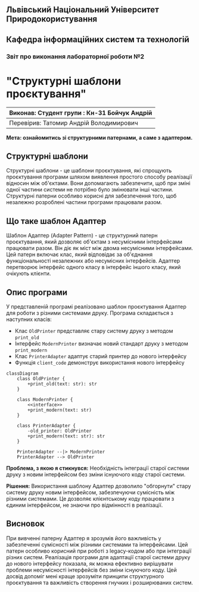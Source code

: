 ## Львівський Національний Університет Природокористування
## Кафедра інформаційних систем та технологій



### Звіт про виконання лабораторної роботи №2
# "Структурні шаблони проєктування"

| Виконав: Студент групи : Кн-31 Бойчук Андрій |
|-----------------------------------------------|
| Перевірив: Татомир Андрій Володимирович       |


**Мета: ознайомитись зі структурними патернами, а саме з адаптером.**

## Структурні шаблони

Структурні шаблони - це шаблони проєктування, які спрощують проєктування програми шляхом виявлення простого способу реалізації відносин між об'єктами. Вони допомагають забезпечити, щоб при зміні одної частини системи не потрібно було змінювати інші частини. Структурні патерни особливо корисні для забезпечення того, щоб незалежно розроблені частини програми працювали разом.

## Що таке шаблон Адаптер

Шаблон Адаптер (Adapter Pattern) - це структурний патерн проєктування, який дозволяє об'єктам з несумісними інтерфейсами працювати разом. Він діє як міст між двома несумісними інтерфейсами. Цей патерн включає клас, який відповідає за об'єднання функціональності незалежних або несумісних інтерфейсів. Адаптер перетворює інтерфейс одного класу в інтерфейс іншого класу, який очікують клієнти.

## Опис програми

У представленій програмі реалізовано шаблон проєктування Адаптер для роботи з різними системами друку. Програма складається з наступних класів:

- Клас `OldPrinter` представляє стару систему друку з методом `print_old`
- Інтерфейс `ModernPrinter` визначає новий стандарт друку з методом `print_modern`
- Клас `PrinterAdapter` адаптує старий принтер до нового інтерфейсу
- Функція `client_code` демонструє використання нового інтерфейсу

```mermaid
classDiagram
    class OldPrinter {
        +print_old(text: str): str
    }

    class ModernPrinter {
        <<interface>>
        +print_modern(text: str)
    }

    class PrinterAdapter {
        -old_printer: OldPrinter
        +print_modern(text: str): str
    }

    PrinterAdapter --|> ModernPrinter
    PrinterAdapter --> OldPrinter
```

**Проблема, з якою я стикнувся:** 
Необхідність інтеграції старої системи друку з новим інтерфейсом без зміни існуючого коду старої системи.

**Рішення:** 
Використання шаблону Адаптер дозволило "обгорнути" стару систему друку новим інтерфейсом, забезпечуючи сумісність між різними системами. Це дозволяє клієнтському коду працювати з єдиним інтерфейсом, не знаючи про відмінності в реалізації.

## Висновок

При вивченні патерну Адаптер я зрозумів його важливість у забезпеченні сумісності між різними системами та інтерфейсами. Цей патерн особливо корисний при роботі з legacy-кодом або при інтеграції різних систем. Реалізація програми для адаптації старої системи друку до нового інтерфейсу показала, як можна ефективно вирішувати проблеми несумісності інтерфейсів без зміни існуючого коду. Цей досвід допоміг мені краще зрозуміти принципи структурного проєктування та важливість створення гнучких і розширюваних систем.